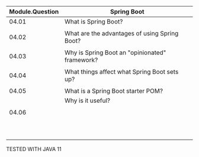 | Module.Question | Spring Boot                                    |
|-----------------|------------------------------------------------|
| 04.01           | What is Spring Boot?                           |
|                 |                                                |
| 04.02           | What are the advantages of using Spring Boot?  |
|                 |                                                |
| 04.03           | Why is Spring Boot an "opinionated" framework? |
|                 |                                                |
| 04.04           | What things affect what Spring Boot sets up?   |
|                 |                                                |
| 04.05           | What is a Spring Boot starter POM?             |
|                 | Why is it useful?                              |
|                 |                                                |
| 04.06           |                                                |
|                 |                                                |
|                 |                                                |
|                 |                                                |
|                 |                                                |
|                 |                                                |
|                 |                                                |
|                 |                                                |
|                 |                                                |
|                 |                                                |
|                 |                                                |


TESTED WITH JAVA 11